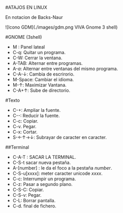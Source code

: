 #ATAJOS EN LINUX

En notacion de Backs-Naur

![Icono GDM](./images/gdm.png VIVA Gnome 3 shell)

#GNOME (3shell)

- M : Panel lateal
- C-q: Quitar un programa.
- C-W: Cerrar la ventana.
- A-TAB: Alternar entre programas.
- A-_a_: Alternar entre ventanas del mismo programa.
- C-A-↓: Cambia de escrirorio.
- M-Space: Cambiar el idioma.
- M-↑: Maximizar Vantana.
- C-A+↑: Sube de directorio.

#Texto
- C-+: Ampliar la fuente.
- C--: Reducir la fuente.
- C-c: Copiar.
- C-v. Pegar.
- C-x: Cortar.
- S-←↑→↓: Subrayar de caracter en caracter.

##Terminal

- C-A-T : SACAR LA TERMINAL.
- C-S-t sacar nueva pestaña.
- A-[number] : le da el foco a la pestaña _number_.
- C-S-u[xxxx]: meter caracter unicode _xxxx_.
- C-c: Interrumpir un programa.
- C-z: Pasar a segundo plano.
- C-S-C: Copiar.
- C-S-v: Pegar.
- C-L: Borrar pantalla.
- C-d. final de fichero.